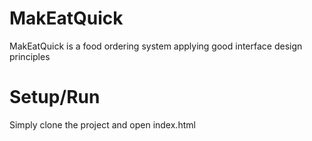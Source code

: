# MakEatQuick
MakEatQuick is a food ordering system applying good interface design principles

# Setup/Run
Simply clone the project and open index.html
